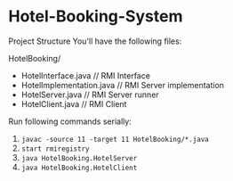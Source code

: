 # Hotel-Booking-System

Project Structure
You'll have the following files:

HotelBooking/
- HotelInterface.java       // RMI Interface
- HotelImplementation.java  // RMI Server implementation
- HotelServer.java          // RMI Server runner
- HotelClient.java          // RMI Client


Run following commands serially:
1. `javac -source 11 -target 11 HotelBooking/*.java`
2. `start rmiregistry`
3. `java HotelBooking.HotelServer`
4. `java HotelBooking.HotelClient`
